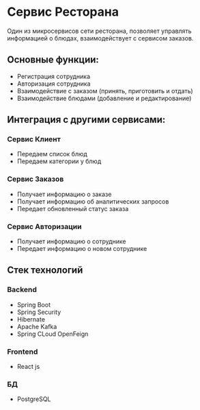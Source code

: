# Сервис Ресторана

Один из микросервисов сети ресторана, позволяет управлять информацией о блюдах, взаимодействует с сервисом заказов.

## Основные функции:

* Регистрация сотрудника
* Авторизация сотрудника
* Взаимодействие с заказом (принять, приготовить и отдать)
* Взаимодействие блюдами (добавление и редактирование)

## Интеграция с другими сервисами:

### Сервис Клиент

* Передаем список блюд
* Передаем категории у блюд

### Сервис Заказов

* Получает информацию о заказе
* Получает информацию об аналитических запросов
* Передает обновленный статус заказа

### Сервис Авторизации

* Получает информацию о сотруднике
* Передает информацию о новом сотруднике 

## Стек технологий

### Backend

* Spring Boot
* Spring Security
* Hibernate
* Apache Kafka
* Spring CLoud OpenFeign

### Frontend

* React js

### БД

* PostgreSQL
